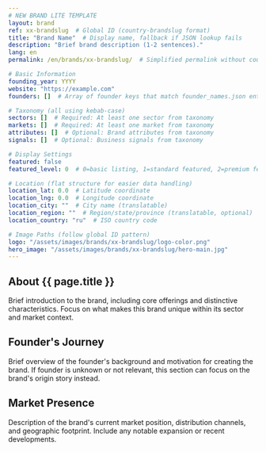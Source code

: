 ```yaml
---
# NEW BRAND LITE TEMPLATE
layout: brand
ref: xx-brandslug  # Global ID (country-brandslug format)
title: "Brand Name"  # Display name, fallback if JSON lookup fails
description: "Brief brand description (1-2 sentences)."
lang: en
permalink: /en/brands/xx-brandslug/  # Simplified permalink without country code

# Basic Information
founding_year: YYYY
website: "https://example.com"
founders: []  # Array of founder keys that match founder_names.json entries

# Taxonomy (all using kebab-case)
sectors: []  # Required: At least one sector from taxonomy
markets: []  # Required: At least one market from taxonomy
attributes: []  # Optional: Brand attributes from taxonomy
signals: []  # Optional: Business signals from taxonomy

# Display Settings
featured: false
featured_level: 0  # 0=basic listing, 1=standard featured, 2=premium featured

# Location (flat structure for easier data handling)
location_lat: 0.0  # Latitude coordinate
location_lng: 0.0  # Longitude coordinate
location_city: ""  # City name (translatable)
location_region: ""  # Region/state/province (translatable, optional)
location_country: "ru"  # ISO country code

# Image Paths (follow global ID pattern)
logo: "/assets/images/brands/xx-brandslug/logo-color.png"
hero_image: "/assets/images/brands/xx-brandslug/hero-main.jpg"
---
```


## About {{ page.title }}

Brief introduction to the brand, including core offerings and distinctive characteristics. Focus on what makes this brand unique within its sector and market context.

## Founder's Journey

Brief overview of the founder's background and motivation for creating the brand. If founder is unknown or not relevant, this section can focus on the brand's origin story instead.

## Market Presence

Description of the brand's current market position, distribution channels, and geographic footprint. Include any notable expansion or recent developments.
